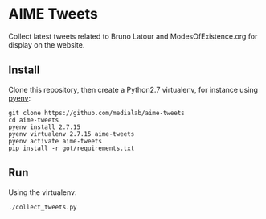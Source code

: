 # AIME Tweets

Collect latest tweets related to Bruno Latour and ModesOfExistence.org for display on the website.


## Install

Clone this repository, then create a Python2.7 virtualenv, for instance using [pyenv](https://github.com/pyenv/pyenv-installer):

```
git clone https://github.com/medialab/aime-tweets
cd aime-tweets
pyenv install 2.7.15
pyenv virtualenv 2.7.15 aime-tweets
pyenv activate aime-tweets
pip install -r got/requirements.txt
```

## Run 

Using the virtualenv:

```
./collect_tweets.py
```

